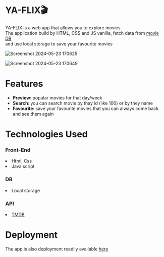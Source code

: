 <h1>YA-FLIX🎬 </h1>
<p> YA-FLIX is a web app that allows you to explore movies. <br>
The application build by HTML, CSS and JS vanilla, fetch data from <a href='https://developer.themoviedb.org/docs/getting-started'>movie DB</a> <br>
and use local storage to save your favourite movies</p>

![Screenshot 2024-05-23 170625](https://github.com/yizak223/YA_Flix/assets/139069183/555ad221-7d1e-494a-b867-443e58e11eb5)

![Screenshot 2024-05-23 170649](https://github.com/yizak223/YA_Flix/assets/139069183/ed18ef48-1398-4245-98d2-01ff9f388312)

<h1>Features</h1>
<ul>
  <li><b>Preview: </b> popular movies for that day/week</li>
    <li><b>Search: </b> you can search movie by thay id (like 100) or by they name</li>
    <li><b>Favourite: </b>save your favourite movies that you can always come back and see them again</li>
</ul>

<h1>Technologies Used</h1>
  <h3>Front-End</h3>
    <li>Html, Css</li>
    <li>Java script</li>
  <h3>DB</h3>
    <li>Local storage</li>
  <h3>API</h3>
    <li><a href='https://developer.themoviedb.org/docs/getting-started'>TMDB</a></li>



<h1> Deployment</h1>
<p>The app is also deployment readily available <a href='https://yizak223.github.io/YA_Flix/html/index.html'>here</a></p>

